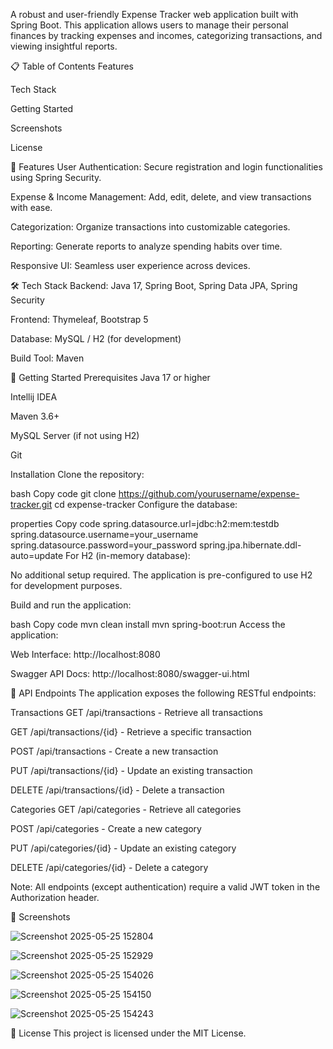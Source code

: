 A robust and user-friendly Expense Tracker web application built with Spring Boot. This application allows users to manage their personal finances by tracking expenses and incomes, categorizing transactions, and viewing insightful reports.

📋 Table of Contents
Features

Tech Stack

Getting Started

Screenshots

License

🚀 Features
User Authentication: Secure registration and login functionalities using Spring Security.

Expense & Income Management: Add, edit, delete, and view transactions with ease.

Categorization: Organize transactions into customizable categories.

Reporting: Generate reports to analyze spending habits over time.

Responsive UI: Seamless user experience across devices.



🛠 Tech Stack
Backend: Java 17, Spring Boot, Spring Data JPA, Spring Security

Frontend: Thymeleaf, Bootstrap 5

Database: MySQL / H2 (for development)

Build Tool: Maven


🏁 Getting Started
Prerequisites
Java 17 or higher

Intellij IDEA

Maven 3.6+

MySQL Server (if not using H2)

Git

Installation
Clone the repository:

bash
Copy code
git clone https://github.com/yourusername/expense-tracker.git
cd expense-tracker
Configure the database:



properties
Copy code
spring.datasource.url=jdbc:h2:mem:testdb
spring.datasource.username=your_username
spring.datasource.password=your_password
spring.jpa.hibernate.ddl-auto=update
For H2 (in-memory database):

No additional setup required. The application is pre-configured to use H2 for development purposes.

Build and run the application:

bash
Copy code
mvn clean install
mvn spring-boot:run
Access the application:

Web Interface: http://localhost:8080

Swagger API Docs: http://localhost:8080/swagger-ui.html

📡 API Endpoints
The application exposes the following RESTful endpoints:


Transactions
GET /api/transactions - Retrieve all transactions

GET /api/transactions/{id} - Retrieve a specific transaction

POST /api/transactions - Create a new transaction

PUT /api/transactions/{id} - Update an existing transaction

DELETE /api/transactions/{id} - Delete a transaction

Categories
GET /api/categories - Retrieve all categories

POST /api/categories - Create a new category

PUT /api/categories/{id} - Update an existing category

DELETE /api/categories/{id} - Delete a category

Note: All endpoints (except authentication) require a valid JWT token in the Authorization header.

📸 Screenshots

![Screenshot 2025-05-25 152804](https://github.com/user-attachments/assets/8552419a-676c-44e5-8b50-606ef79c36ca)

![Screenshot 2025-05-25 152929](https://github.com/user-attachments/assets/af625342-39cc-4b60-9309-67a12eb771ac)

![Screenshot 2025-05-25 154026](https://github.com/user-attachments/assets/395e6d5a-3ae7-4ad0-ae46-0a45905c6ef9)

![Screenshot 2025-05-25 154150](https://github.com/user-attachments/assets/f395cf1b-42c4-44f4-8b62-f6e42de096aa)

![Screenshot 2025-05-25 154243](https://github.com/user-attachments/assets/0b01b67e-5a63-452b-95ac-89ac7677c6f3)


📄 License
This project is licensed under the MIT License.









